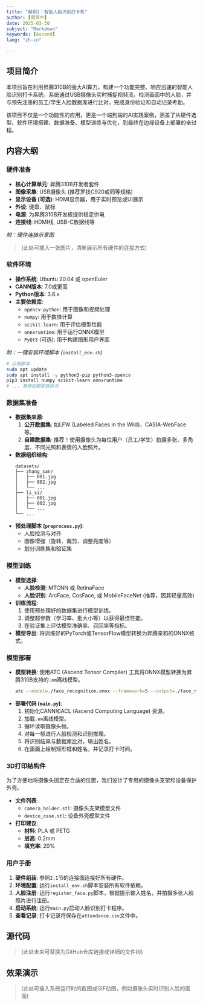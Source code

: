 ```yaml
---
title: "案例1：智能人脸识别打卡机"
author: [周贤中]
date: 2025-03-30
subject: "Markdown"
keywords: [Ascend]
lang: "zh-cn"

---
```

## 项目简介

本项目旨在利用昇腾310B的强大AI算力，构建一个功能完整、响应迅速的智能人脸识别打卡系统。系统通过USB摄像头实时捕捉视频流，检测画面中的人脸，并与预先注册的员工/学生人脸数据库进行比对，完成身份验证和自动记录考勤。

该项目不仅是一个功能性的应用，更是一个端到端的AI实践案例，涵盖了从硬件选型、软件环境搭建、数据准备、模型训练与优化，到最终在边缘设备上部署的全过程。

## 内容大纲

### 硬件准备

- **核心计算单元**: 昇腾310B开发者套件
- **图像采集**: USB摄像头 (推荐罗技C920或同等规格)
- **显示设备 (可选)**: HDMI显示器，用于实时预览或UI展示
- **外设**: 键盘、鼠标
- **电源**: 为昇腾310B开发板提供稳定供电
- **连接线**: HDMI线, USB-C数据线等

*附：硬件连接示意图*
> (此处可插入一张图片，清晰展示所有硬件的连接方式)

### 软件环境

- **操作系统**: Ubuntu 20.04 或 openEuler
- **CANN版本**: 7.0或更高
- **Python版本**: 3.8.x
- **主要依赖库**:
    - `opencv-python`: 用于图像和视频处理
    - `numpy`: 用于数值计算
    - `scikit-learn`: 用于评估模型性能
    - `onnxruntime`: 用于运行ONNX模型
    - `PyQt5` (可选): 用于构建图形用户界面

*附：一键安装环境脚本 (`install_env.sh`)*
```bash
# 示例脚本
sudo apt update
sudo apt install -y python3-pip python3-opencv
pip3 install numpy scikit-learn onnxruntime
# ... 其他依赖安装命令
```

### 数据集准备

- **数据集来源**:
    1.  **公开数据集**: 如LFW (Labeled Faces in the Wild)、CASIA-WebFace等。
    2.  **自建数据集**: 推荐！使用摄像头为每位用户（员工/学生）拍摄多张、多角度、不同光照和表情的人脸照片。
- **数据组织结构**:
  ```
  datasets/
  ├── zhang_san/
  │   ├── 001.jpg
  │   ├── 002.jpg
  │   └── ...
  ├── li_si/
  │   ├── 001.jpg
  │   ├── 002.jpg
  │   └── ...
  └── ...
  ```
- **预处理脚本 (`preprocess.py`)**:
    - 人脸检测与对齐
    - 图像增强（旋转、裁剪、调整亮度等）
    - 划分训练集和验证集

### 模型训练

- **模型选择**:
    - **人脸检测**: MTCNN 或 RetinaFace
    - **人脸识别**: ArcFace, CosFace, 或 MobileFaceNet (推荐，因其轻量高效)
- **训练流程**:
    1.  使用预处理好的数据集进行模型训练。
    2.  调整超参数（学习率、批大小等）以获得最佳性能。
    3.  在验证集上评估模型准确率、召回率等指标。
- **模型导出**: 将训练好的PyTorch或TensorFlow模型转换为昇腾亲和的ONNX格式。

### 模型部署

- **模型转换**: 使用ATC (Ascend Tensor Compiler) 工具将ONNX模型转换为昇腾310B支持的`.om`离线模型。
  ```bash
  atc --model=./face_recognition.onnx --framework=5 --output=./face_recognition --input_format=NCHW --input_shape="data:1,3,112,112" --soc_version=Ascend310B1
  ```
- **部署代码 (`main.py`)**:
    1.  初始化CANN和ACL (Ascend Computing Language) 资源。
    2.  加载`.om`离线模型。
    3.  循环读取摄像头帧。
    4.  对每一帧进行人脸检测和识别推理。
    5.  将识别结果与数据库比对，输出姓名。
    6.  在画面上绘制矩形框和姓名，并记录打卡时间。

### 3D打印结构件

为了方便地将摄像头固定在合适的位置，我们设计了专用的摄像头支架和设备保护外壳。
- **文件列表**:
    - `camera_holder.stl`: 摄像头支架模型文件
    - `device_case.stl`: 设备外壳模型文件
- **打印建议**:
    - **材料**: PLA 或 PETG
    - **层高**: 0.2mm
    - **填充率**: 20%

### 用户手册

1.  **硬件组装**: 参照`2.1`节的连接图连接好所有硬件。
2.  **环境配置**: 运行`install_env.sh`脚本安装所有软件依赖。
3.  **人脸注册**: 运行`register_face.py`脚本，根据提示输入姓名，并拍摄多张人脸照片进行注册。
4.  **启动系统**: 运行`main.py`启动人脸识别打卡程序。
5.  **查看记录**: 打卡记录将保存在`attendance.csv`文件中。

## 源代码

> (此处未来可替换为GitHub仓库链接或详细的文件树)

## 效果演示

> (此处可插入系统运行时的截图或GIF动图，例如摄像头实时识别人脸的画面)
